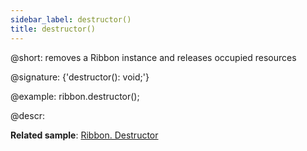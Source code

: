 ```yaml
---
sidebar_label: destructor()
title: destructor()
---          
```


@short: removes a Ribbon instance and releases occupied resources

@signature: {'destructor(): void;'}

@example:
ribbon.destructor();

@descr:

**Related sample**: [Ribbon. Destructor](https://snippet.dhtmlx.com/h9m26vy5)

